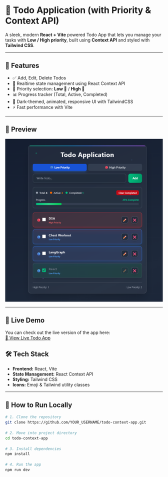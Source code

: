# 📝 Todo Application (with Priority & Context API)

A sleek, modern **React + Vite** powered Todo App that lets you manage your tasks with **Low / High priority**, built using **Context API** and styled with **Tailwind CSS**.

---

## 🚀 Features

- ✅ Add, Edit, Delete Todos
- 🔁 Realtime state management using React Context API
- 🎯 Priority selection: **Low 🔵** / **High 🔴**
- 📊 Progress tracker (Total, Active, Completed)
- 🎨 Dark-themed, animated, responsive UI with TailwindCSS
- ⚡ Fast performance with Vite

---

## 📸 Preview

![App Screenshot](src/assets/Screenshot%202025-07-12%20220005.png)

---

## 🚀 Live Demo

You can check out the live version of the app here:  
[🔗 View Live Todo App](https://todo-manager-five.vercel.app)
## 🛠️ Tech Stack

- **Frontend:** React, Vite
- **State Management:** React Context API
- **Styling:** Tailwind CSS
- **Icons:** Emoji & Tailwind utility classes

---

## 🚩 How to Run Locally

```bash
# 1. Clone the repository
git clone https://github.com/YOUR_USERNAME/todo-context-app.git

# 2. Move into project directory
cd todo-context-app

# 3. Install dependencies
npm install

# 4. Run the app
npm run dev
